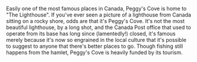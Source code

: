 Easily one of the most famous places in Canada, Peggy's Cove is home to "The Lighthouse". If you've ever seen a picture of a lighthouse from Canada sitting on a rocky shore, odds are that it's Peggy's Cove. It's not the most beautiful lighthouse, by a long shot, and the Canada Post office that used to operate from its base has long since (lamentedly!) closed, it's famous merely because it's now so engrained in the local culture that it's possible to suggest to anyone that there's better places to go. Though fishing still happens from the hamlet, Peggy's Cove is heavily funded by its tourism. 